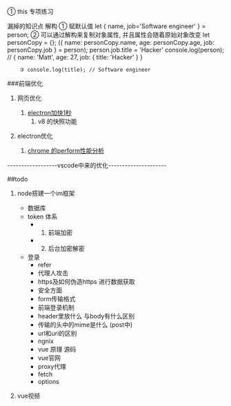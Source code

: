 
① this 专项练习


漏掉的知识点
    解构
        ① 赋默认值
            let { name, job='Software engineer' } = person; 
        ② 可以通过解构来复制对象属性, 并且属性会随着原始对象改变
            let personCopy = {};
            ({ name: personCopy.name, age: personCopy.age, job: personCopy.job } = person);
            person.job.title = 'Hacker' 
            console.log(person); //  { name: 'Matt', age: 27, job: { title: 'Hacker' } }
        
        ③ console.log(title); // Software engineer


###前端优化

1. 网页优化
    1. [electron加快1秒](https://blog.inkdrop.info/how-to-make-your-electron-app-launch-1000ms-faster-32ce1e0bb52c)
        1. v8 的快照功能

2. electron优化
    1. [chrome 的perform性能分析](https://developers.google.com/web/tools/chrome-devtools/evaluate-performance)


------------------vscode中来的优化---------------------



##todo

1. node搭建一个im框架
    - 数据库
    - token 体系
        - 1. 前端加密
        - 2. 后台加密解密
    - 登录
        - refer
        - 代理人攻击
        - https及如何伪造https 进行数据获取
        - 安全方面
        - form传输格式
        - 前端登录机制
        - header里放什么 与body有什么区别
        - 传输的头中的mime是什么 (post中)
        - url和uri的区别
        - ngnix
        - vue 原理 源码
        - vue官网
        - proxy代理
        - fetch
        - options

2. vue视频









        
